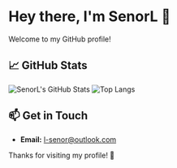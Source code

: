 # Hey there, I'm SenorL 👋

Welcome to my GitHub profile! 

## 📈 GitHub Stats

![SenorL's GitHub Stats](https://github-readme-stats.vercel.app/api?username=senorL&show_icons=true&theme=radical)
![Top Langs](https://github-readme-stats.vercel.app/api/top-langs/?username=senorL&layout=compact&theme=radical)

## 📫 Get in Touch

- **Email:** [l-senor@outlook.com](mailto:l-senor@outlook.com)


Thanks for visiting my profile! 🚀
